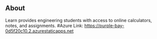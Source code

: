 ## About

Learn provides engineering students with access to online calculators, notes, and assignments.
#Azure Link: https://purple-bay-0d5f20c10.2.azurestaticapps.net
